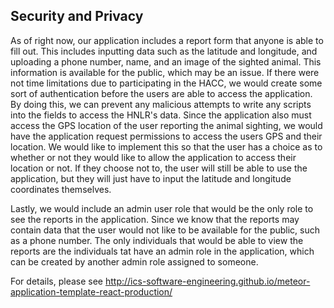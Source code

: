 ## Security and Privacy 

As of right now, our application includes a report form that anyone is able to fill out. This includes inputting data such as the latitude and longitude, and uploading a phone number, name, and an image of the sighted animal. This information is available for the public, which may be an issue. If there were not time limitations due to participating in the HACC, we would create some sort of authentication before the users are able to access the application. By doing this, we can prevent any malicious attempts to write any scripts into the fields to access the HNLR's data. Since the application also must access the GPS location of the user reporting the animal sighting, we would have the application request permissions to access the users GPS and their location. We would like to implement this so that the user has a choice as to whether or not they would like to allow the application to access their location or not. If they choose not to, the user will still be able to use the application, but they will just have to input the latitude and longitude coordinates themselves. 

Lastly, we would include an admin user role that would be the only role to see the reports in the application. Since we know that the reports may contain data that the user would not like to be available for the public, such as a phone number. The only individuals that would be able to view the reports are the individuals tat have an admin role in the application, which can be created by another admin role assigned to someone. 



For details, please see http://ics-software-engineering.github.io/meteor-application-template-react-production/
